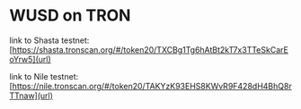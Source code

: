 # WUSD on TRON
link to Shasta testnet: [https://shasta.tronscan.org/#/token20/TXCBg1Tg6hAtBt2kT7x3TTeSkCarEoYrw5](url)

link to Nile testnet: [https://nile.tronscan.org/#/token20/TAKYzK93EHS8KWvR9F428dH4BhQ8rTTnaw](url)

